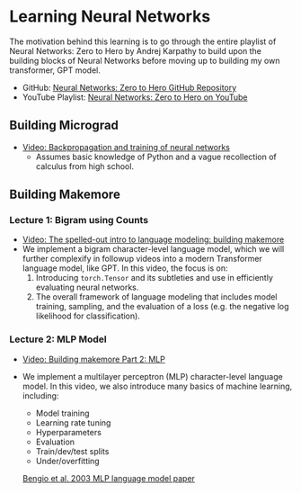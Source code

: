 # Learning Neural Networks

The motivation behind this learning is to go through the entire playlist of Neural Networks: Zero to Hero by Andrej Karpathy to build upon the building blocks of Neural Networks before moving up to building my own transformer, GPT model.

- GitHub: [Neural Networks: Zero to Hero GitHub Repository](https://github.com/karpathy/nn-zero-to-hero/tree/master)
- YouTube Playlist: [Neural Networks: Zero to Hero on YouTube](https://www.youtube.com/watch?v=VMj-3S1tku0&list=PLAqhIrjkxbuWI23v9cThsA9GvCAUhRvKZ&pp=iAQB)

## Building Micrograd
- [Video: Backpropagation and training of neural networks](https://www.youtube.com/watch?v=VMj-3S1tku0&list=PLAqhIrjkxbuWI23v9cThsA9GvCAUhRvKZ)
  - Assumes basic knowledge of Python and a vague recollection of calculus from high school.

## Building Makemore
### Lecture 1: Bigram using Counts
- [Video: The spelled-out intro to language modeling: building makemore
](https://www.youtube.com/watch?v=PaCmpygFfXo)
- We implement a bigram character-level language model, which we will further complexify in followup videos into a modern Transformer language model, like GPT. In this video, the focus is on:
  1. Introducing `torch.Tensor` and its subtleties and use in efficiently evaluating neural networks.
  2. The overall framework of language modeling that includes model training, sampling, and the evaluation of a loss (e.g. the negative log likelihood for classification).

### Lecture 2: MLP Model
- [Video: Building makemore Part 2: MLP
](https://www.youtube.com/watch?v=TCH_1BHY58I&t=574s)
- We implement a multilayer perceptron (MLP) character-level language model. In this video, we also introduce many basics of machine learning, including:
  - Model training
  - Learning rate tuning
  - Hyperparameters
  - Evaluation
  - Train/dev/test splits
  - Under/overfitting

  [Bengio et al. 2003 MLP language model paper](https://www.jmlr.org/papers/volume3/bengio03a/bengio03a.pdf)
